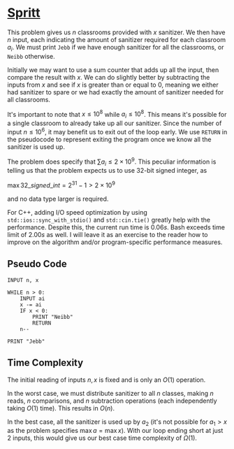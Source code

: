 # [Spritt](https://open.kattis.com/problems/spritt)

This problem gives us $n$ classrooms provided with $x$ sanitizer. We then have $n$ input, each indicating the amount of sanitizer required for each classroom $a_i$. We must print `Jebb` if we have enough sanitizer for all the classrooms, or `Neibb` otherwise.

Initially we may want to use a sum counter that adds up all the input, then compare the result with $x$. We can do slightly better by subtracting the inputs from $x$ and see if $x$ is greater than or equal to $0$, meaning we either had sanitizer to spare or we had exactly the amount of sanitizer needed for all classrooms.

It's important to note that $x \leq 10^8$ while $a_i \leq 10^8$. This means it's possible for a single classroom to already take up all our sanitizer. Since the number of input $n \leq 10^6$, it may benefit us to exit out of the loop early. We use `RETURN` in the pseudocode to represent exiting the program once we know all the sanitizer is used up.

The problem does specify that $\sum a_i \leq 2 \times 10^9$. This peculiar information is telling us that the problem expects us to use 32-bit signed integer, as 

$\max 32\_signed\_int = 2^{31}-1 > 2 \times 10^9$

and no data type larger is required.

For C++, adding I/O speed optimization by using `std::ios::sync_with_stdio()` and `std::cin.tie()` greatly help with the performance. Despite this, the current run time is $0.06s$. Bash exceeds time limit of $2.00s$ as well. I will leave it as an exercise to the reader how to improve on the algorithm and/or program-specific performance measures.

## Pseudo Code
```
INPUT n, x

WHILE n > 0:
    INPUT ai
    x -= ai
    IF x < 0:
        PRINT "Neibb"
        RETURN
    n--

PRINT "Jebb"
```

## Time Complexity
The initial reading of inputs $n, x$ is fixed and is only an $O(1)$ operation.

In the worst case, we must distribute sanitizer to all $n$ classes, making $n$ reads, $n$ comparisons, and $n$ subtraction operations (each independently taking $O(1)$ time). This results in $O(n)$.

In the best case, all the sanitizer is used up by $a_2$ (it's not possible for $a_1 > x$ as the problem specifies $\max a = \max x$). With our loop ending short at just $2$ inputs, this would give us our best case time complexity of $\Omega(1)$.